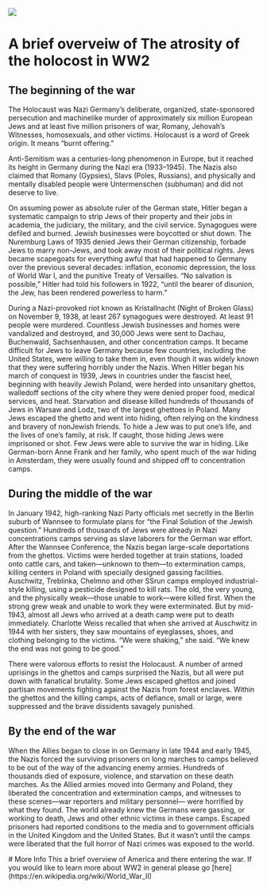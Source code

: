 <a href="https://juncture-digital.org"><img src="https://juncture-digital.org/images/ve-button.png"></a>

<param ve-config 
       title="
Memorial to the Murdered Jews of Europe (Berlin)" 
        banner="https://upload.wikimedia.org/wikipedia/commons/thumb/4/4f/Memorial_to_the_Murdered_Jews_of_Europe_Berlin_DSC_0800.jpg/2560px-Memorial_to_the_Murdered_Jews_of_Europe_Berlin_DSC_0800.jpg" 
       tagline="changed"
       layout="vertical">

<!-- Entities discussed throughout the essay are typically defined before the essay text and
     are thus available in all text.  Entity identifiers (QIDs) can be found in either
     Wikipedia or Wikidata (https://www.wikidata.org)> -->
<param ve-entity eid="Q"> <!--  -->
<param ve-entity eid="Q361"> <!-- ww1 -->

# A brief overveiw of The atrosity of the holocost in WW2

## The beginning of the war

The Holocaust was Nazi Germany’s deliberate,
organized, state-sponsored persecution and
machinelike murder of approximately six
million European Jews and at least five million
prisoners of war, Romany, Jehovah’s Witnesses,
homosexuals, and other victims. Holocaust is a
word of Greek origin. It means “burnt offering.” 
<param ve-quotes qt="'The Führer was of the opinion that [killing the incurably ill] would be easier and smoother to carry out in wartime, since the public resistance . . . from the churches would not play such a prominent role amidst the events of wartime as it otherwise would.'-Karl Brandt, Hitler’s attending physician, postwar testimony">

Anti-Semitism was a centuries-long
phenomenon in Europe, but it reached
its height in Germany during the Nazi era
(1933–1945). The Nazis also claimed that
Romany (Gypsies), Slavs (Poles, Russians),
and physically and mentally disabled people
were Untermenschen (subhuman) and did not
deserve to live. 
<param ve-image 
       label="The neutral USA entered World War II only after many months of argument in Congress and after the attack on Pearl Harbor. President Franklin D Roosevelt is pictured during the joint session of Congress, 8 December 1941." 
       description="Presedent Franklin D Roosevelt." 
       license="public domain" 
       url="https://upload.wikimedia.org/wikipedia/commons/thumb/c/c0/SC_190658_-_New_type_of_all-around_service_truck_made_at_Post_Ordnance._12_April%2C_1944.jpg/640px-SC_190658_-_New_type_of_all-around_service_truck_made_at_Post_Ordnance._12_April%2C_1944.jpg">
    

On assuming power as absolute ruler of the
German state, Hitler began a systematic
campaign to strip Jews of their property and
their jobs in academia, the judiciary, the
military, and the civil service. Synagogues were
defiled and burned. Jewish businesses were
boycotted or shut down. The Nuremburg Laws
of 1935 denied Jews their German citizenship,
forbade Jews to marry non-Jews, and took away
most of their political rights. Jews became
scapegoats for everything awful that had
happened to Germany over the previous several
decades: inflation, economic depression, the
loss of World War I, and the punitive Treaty of
Versailles. “No salvation is possible,” Hitler had
told his followers in 1922, “until the bearer of
disunion, the Jew, has been rendered powerless
to harm.”
<param ve-image 
       label="Us Congress" 
       description="A pic of the US congress floor" 
       license="public domain" 
       url="https://upload.wikimedia.org/wikipedia/commons/thumb/4/43/Senate_in_session.jpg/1920px-Senate_in_session.jpg">
 <param ve-image 
       label="hitler" 
       description="" 
       license="public domain" 
       url="https://upload.wikimedia.org/wikipedia/commons/a/a8/Hitler_Green.png">

During a Nazi-provoked riot known as
Kristallnacht (Night of Broken Glass) on
November 9, 1938, at least 267 synagogues
were destroyed. At least 91 people were
murdered. Countless Jewish businesses and
homes were vandalized and destroyed, and
30,000 Jews were sent to Dachau, Buchenwald,
Sachsenhausen, and other concentration
camps. It became difficult for Jews to leave
Germany because few countries, including the
United States, were willing to take them in,
even though it was widely known that they were
suffering horribly under the Nazis. 
When Hitler began his march of conquest
in 1939, Jews in countries under the fascist
heel, beginning with heavily Jewish Poland,
were herded into unsanitary ghettos, walledoff sections of the city where they were denied
proper food, medical services, and heat.
Starvation and disease killed hundreds of
thousands of Jews in Warsaw and Lodz, two
of the largest ghettoes in Poland. Many Jews
escaped the ghetto and went into hiding, often
relying on the kindness and bravery of nonJewish friends. To hide a Jew was to put one’s 
life, and the lives of one’s family, at risk. If
caught, those hiding Jews were imprisoned or
shot. Few Jews were able to survive the war
in hiding. Like German-born Anne Frank and
her family, who spent much of the war hiding
in Amsterdam, they were usually found and
shipped off to concentration camps. 
<param ve-image 
       label="Us Congress" 
       description="A pic of the US congress floor" 
       license="public domain" 
       url="https://upload.wikimedia.org/wikipedia/commons/thumb/4/43/Senate_in_session.jpg/1920px-Senate_in_session.jpg">
<param ve-image 
       label="memorial to the poeple killed that day" 
       description="" 
       license="public domain" 
       url="https://upload.wikimedia.org/wikipedia/commons/b/bf/Kristallnacht_Wroc%C5%82aw_2006_03.jpg">

## During the middle of the war

In January 1942, high-ranking Nazi Party
officials met secretly in the Berlin suburb of
Wannsee to formulate plans for “the Final
Solution of the Jewish question.” Hundreds
of thousands of Jews were already in Nazi
concentrations camps serving as slave laborers
for the German war effort. After the Wannsee
Conference, the Nazis began large-scale
deportations from the ghettos. Victims were
herded together at train stations, loaded onto
cattle cars, and taken—unknown to them—to
extermination camps, killing centers in Poland
with specially designed gassing facilities.
Auschwitz, Treblinka, Chelmno and other SSrun camps employed industrial-style killing,
using a pesticide designed to kill rats. The old,
the very young, and the physically weak—those
unable to work—were killed first. When the
strong grew weak and unable to work they were
 exterminated. But by mid-1943, almost all
Jews who arrived at a death camp were put to
death immediately. Charlotte Weiss recalled that
when she arrived at Auschwitz in 1944 with
her sisters, they saw mountains of eyeglasses,
shoes, and clothing belonging to the victims.
“We were shaking,” she said. “We knew the end
was not going to be good.” 
<param ve-image 
       label="Us Congress" 
       description="A pic of the US congress floor" 
       license="public domain" 
       url="https://upload.wikimedia.org/wikipedia/commons/thumb/4/43/Senate_in_session.jpg/1920px-Senate_in_session.jpg">
<param ve-image 
       label="The villa where the so-called Wannsee Conference of 20 Janauary 1942 on the "Final Solution of the Jewish Question" was held: Berlin-Wannsee, 56-58 Am Grossen Wannsee. Seen from the street side." 
       description="" 
       license="public domain" 
       url="https://upload.wikimedia.org/wikipedia/commons/9/9f/Wannseevilla.jpg">

There were valorous efforts to resist the
Holocaust. A number of armed uprisings in
the ghettos and camps surprised the Nazis,
but all were put down with fanatical brutality.
Some Jews escaped ghettos and joined partisan
movements fighting against the Nazis from
forest enclaves. Within the ghettos and the
killing camps, acts of defiance, small or large,
were suppressed and the brave dissidents
savagely punished. 
<param ve-image 
       label="Us Congress" 
       description="A pic of the US congress floor" 
       license="public domain" 
       url="https://upload.wikimedia.org/wikipedia/commons/thumb/4/43/Senate_in_session.jpg/1920px-Senate_in_session.jpg">
  <param ve-image 
       label="A ss Officer known to have supressed these riots with brutality." 
       description="" 
       license="public domain" 
       url="https://upload.wikimedia.org/wikipedia/commons/5/55/Wilhelm_Rediess_%281900-45%29_SS-Standartenf%C3%BChrer_Allgemeine-SS_black_uniform_c._1933%E2%80%9334_Portrait_collection_of_Nazi_party_NSDAP_members_National_Archives_NARA_Unrestricted_No_known_copyright_242-HLT-4_%28cropped%29.jpg">
       
       
## By the end of the war
When the Allies began to close in on Germany
in late 1944 and early 1945, the Nazis forced
the surviving prisoners on long marches
to camps believed to be out of the way of
the advancing enemy armies. Hundreds
of thousands died of exposure, violence,
and starvation on these death marches. As
the Allied armies moved into Germany and
Poland, they liberated the concentration and
extermination camps, and witnesses to these
scenes—war reporters and military personnel—
were horrified by what they found. The world
already knew the Germans were gassing,
or working to death, Jews and other ethnic
victims in these camps. Escaped prisoners
had reported conditions to the media and to
government officials in the United Kingdom and
the United States. But it wasn’t until the camps
were liberated that the full horror of Nazi crimes
was exposed to the world.
<param ve-image 
       label="Us Congress" 
       description="A pic of the US congress floor" 
       license="public domain" 
       url="https://upload.wikimedia.org/wikipedia/commons/thumb/4/43/Senate_in_session.jpg/1920px-Senate_in_session.jpg">
<param ve-image 
       label="View of Gusen concentration camp after liberation" 
       description="" 
       license="public domain" 
       url="https://upload.wikimedia.org/wikipedia/commons/5/56/View_of_Gusen_concentration_camp_after_liberation.jpg">
       
       
       
<param ve-map center="Q127091" zoom="4" prefer-geojson>
# More Info
This a brief overview of America and there entering the war. If you would like to learn more about WW2 in general please go [here](https://en.wikipedia.org/wiki/World_War_II)

